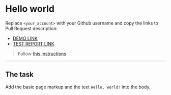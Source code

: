# Hello world
Replace `<your_account>` with your Github username and copy the links to Pull Request description:
- [DEMO LINK](https://RomaKosmina.github.io/layout_hello-world/)
- [TEST REPORT LINK](https://RomaKosmina.github.io/layout_hello-world/report/html_report/)

> Follow [this instructions](https://github.com/mate-academy/layout_task-guideline#how-to-solve-the-layout-tasks-on-github)
___

## The task 
Add the basic page markup and the text `Hello, world!` into the body.
